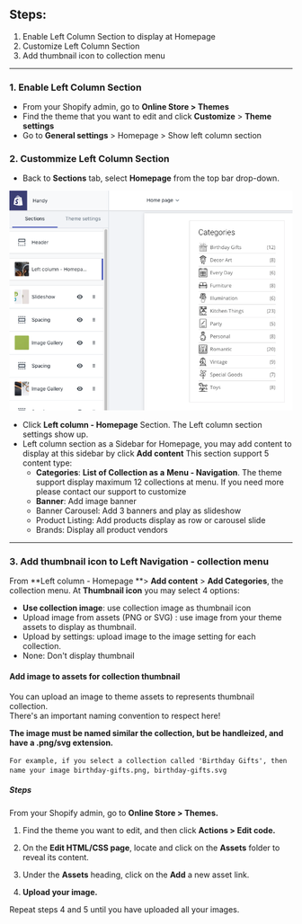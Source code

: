 ## Steps:

1. Enable Left Column Section to display at Homepage
2. Customize Left Column Section
3. Add thumbnail icon to collection menu

---

### 1. Enable Left Column Section

* From your Shopify admin, go to **Online Store &gt; Themes**
* Find the theme that you want to edit and click **Customize** &gt; **Theme settings**
* Go to **General settings** &gt; Homepage &gt; Show left column section

### 2. Custommize Left Column Section

* Back to **Sections** tab, select **Homepage** from the top bar drop-down. 

![](/assets/left-column.png)

* Click **Left column - Homepage** Section. The Left column section settings show up.
* Left column section as a Sidebar for Homepage, you may add content to display at this sidebar by click **Add content**
  This section support 5 content type:
  * **Categories**: **List of Collection as a** **Menu - Navigation**. The theme support display maximum 12 collections at menu. If you need more please contact our support to customize
  * **Banner**: Add image banner
  * Banner Carousel: Add 3 banners and play as slideshow
  * Product Listing: Add products display as row or carousel slide
  * Brands: Display all product vendors

---

### 3. Add thumbnail icon to Left Navigation - collection menu

From **Left column - Homepage **&gt; **Add content** &gt; **Add Categories**, the collection menu. At **Thumbnail icon** you may select 4 options:

* **Use collection image**: use collection image as thumbnail icon
* Upload image from assets \(PNG or SVG\) : use image from your theme assets to display as thumbnail. 
* Upload by settings: upload image to the image setting for each collection.
* None: Don't display thumbnail

#### Add image to assets for collection thumbnail

You can upload an image to theme assets to represents thumbnail collection.  
There's an important naming convention to respect here!

**The image must be named similar the collection, but be handleized, and have a .png/svg extension.**

`For example, if you select a collection called 'Birthday Gifts', then name your image birthday-gifts.png, birthday-gifts.svg`

##### Steps

From your Shopify admin, go to **Online Store &gt; Themes.**

1. Find the theme you want to edit, and then click **Actions &gt; Edit code.**

2. On the **Edit HTML/CSS page**, locate and click on the **Assets** folder to reveal its content.

3. Under the **Assets** heading, click on the **Add** a new asset link.

4. **Upload your image.**

Repeat steps 4 and 5 until you have uploaded all your images.



